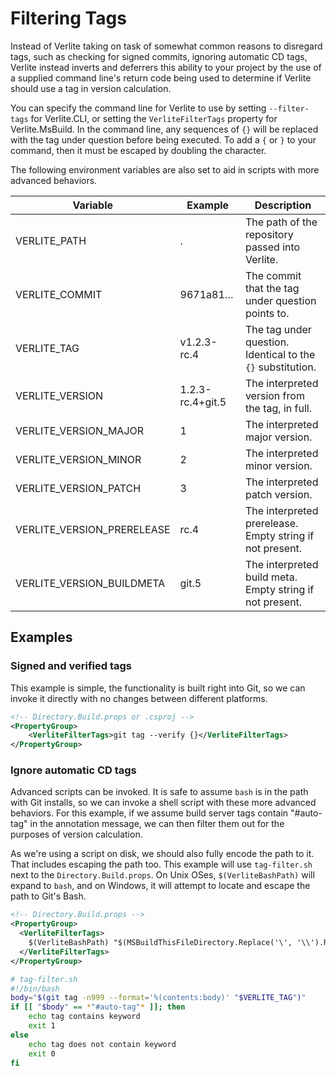 # Filtering Tags

Instead of Verlite taking on task of somewhat common reasons to disregard tags, such as checking for signed commits, ignoring automatic CD tags, Verlite instead inverts and deferrers this ability to your project by the use of a supplied command line's return code being used to determine if Verlite should use a tag in version calculation.

You can specify the command line for Verlite to use by setting `--filter-tags` for Verlite.CLI, or setting the `VerliteFilterTags`  property for Verlite.MsBuild. In the command line, any sequences of `{}` will be replaced with the tag under question before being executed. To add a `{` or `}` to your command, then it must be escaped by doubling the character.

The following environment variables are also set to aid in scripts with more advanced behaviors.

| Variable                   | Example          | Description                                                 |
| -------------------------- | ---------------- | ----------------------------------------------------------- |
| VERLITE_PATH               | .                | The path of the repository passed into Verlite.             |
| VERLITE_COMMIT             | 9671a81…         | The commit that the tag under question points to.           |
| VERLITE_TAG                | v1.2.3-rc.4      | The tag under question. Identical to the `{}` substitution. |
| VERLITE_VERSION            | 1.2.3-rc.4+git.5 | The interpreted version from the tag, in full.              |
| VERLITE_VERSION_MAJOR      | 1                | The interpreted major version.                              |
| VERLITE_VERSION_MINOR      | 2                | The interpreted minor version.                              |
| VERLITE_VERSION_PATCH      | 3                | The interpreted patch version.                              |
| VERLITE_VERSION_PRERELEASE | rc.4             | The interpreted prerelease. Empty string if not present.    |
| VERLITE_VERSION_BUILDMETA  | git.5            | The interpreted build meta. Empty string if not present.    |

## Examples

### Signed and verified tags

This example is simple, the functionality is built right into Git, so we can invoke it directly with no changes between different platforms.

```xml
<!-- Directory.Build.props or .csproj -->
<PropertyGroup>
	<VerliteFilterTags>git tag --verify {}</VerliteFilterTags>
</PropertyGroup>
```

### Ignore automatic CD tags

Advanced scripts can be invoked. It is safe to assume `bash` is in the path with Git installs, so we can invoke a shell script with these more advanced behaviors. For this example, if we assume build server tags contain "#auto-tag" in the annotation message, we can then filter them out for the purposes of version calculation.

As we're using a script on disk, we should also fully encode the path to it. That includes escaping the path too. This example will use `tag-filter.sh` next to the `Directory.Build.props`. On Unix OSes, `$(VerliteBashPath)` will expand to `bash`, and on Windows, it will attempt to locate and escape the path to Git's Bash.

```xml
<!-- Directory.Build.props -->
<PropertyGroup>
  <VerliteFilterTags>
    $(VerliteBashPath) "$(MSBuildThisFileDirectory.Replace('\', '\\').Replace('"', '\\"'))tag-filter.sh"
  </VerliteFilterTags>
</PropertyGroup>
```

```bash
# tag-filter.sh
#!/bin/bash
body="$(git tag -n999 --format='%(contents:body)' "$VERLITE_TAG")"
if [[ "$body" == *"#auto-tag"* ]]; then
	echo tag contains keyword
	exit 1
else
	echo tag does not contain keyword
	exit 0
fi
```
